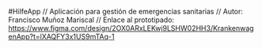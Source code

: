 #HilfeApp // 
Aplicación para gestión de emergencias sanitarias // 
Autor: Francisco Muñoz Mariscal // 
Enlace al prototipado: 
https://www.figma.com/design/2OX0ARxLEKwj9LSHW02HH3/KrankenwagenApp?t=lXAQFY3x1US9mTAq-1
